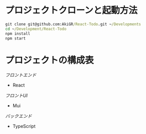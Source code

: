 # プロジェクトクローンと起動方法

```cmd
git clone git@github.com:AkiGR/React-Todo.git ~/Developments
cd ~/Development/React-Todo
npm install
npm start
```

# プロジェクトの構成表

*フロントエンド*
- React

*フロントUI*
- Mui

*バックエンド*
- TypeScript
